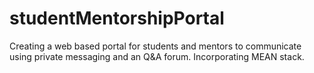 # studentMentorshipPortal
Creating a web based portal for students and mentors to communicate using private messaging and an Q&amp;A forum. Incorporating MEAN stack.  
